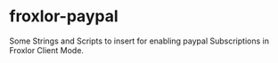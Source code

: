 # froxlor-paypal
Some Strings and Scripts to insert for enabling paypal Subscriptions in Froxlor Client Mode.
